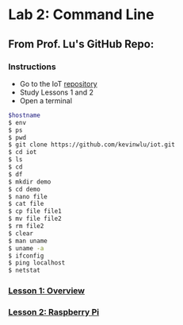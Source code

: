 # Lab 2: Command Line
## From Prof. Lu's GitHub Repo:
### Instructions
- Go to the IoT [repository](https://github.com/kevinwlu/iot)
- Study Lessons 1 and 2
- Open a terminal
```sh
$hostname
$ env
$ ps
$ pwd
$ git clone https://github.com/kevinwlu/iot.git
$ cd iot
$ ls
$ cd
$ df
$ mkdir demo
$ cd demo
$ nano file
$ cat file
$ cp file file1
$ mv file file2
$ rm file2
$ clear
$ man uname
$ uname -a
$ ifconfig
$ ping localhost
$ netstat
```
### [Lesson 1: Overview](lesson1/README.md)
### [Lesson 2: Raspberry Pi](lesson2/README.md)
